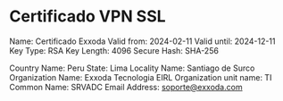 # Certificado VPN SSL

Name: Certificado Exxoda
Valid from: 2024-02-11
Valid until: 2024-12-11
Key Type: RSA
Key Length: 4096
Secure Hash: SHA-256

Country Name: Peru
State: Lima
Locality Name: Santiago de Surco
Organization Name: Exxoda Tecnologia EIRL
Organization unit name: TI
Common Name: SRVADC
Email Address: soporte@exxoda.com

